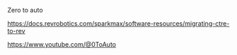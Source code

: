 Zero to auto

https://docs.revrobotics.com/sparkmax/software-resources/migrating-ctre-to-rev

https://www.youtube.com/@0ToAuto
